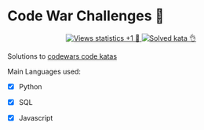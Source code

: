 # Code War Challenges :space_invader:

<p align="center">
   <a href="http://hits.dwyl.io/naistangz/codewars-handbook">
      <img src="https://img.shields.io/badge/dynamic/xml?color=success&label=views&query=//*[name()=%27text%27][2]&url=http://hits.dwyl.io/naistangz/codewars.svg"
           title="Views statistics +1 👀">
   </a>
   <a href="https://www.codewars.com">
      <img src="https://img.shields.io/badge/solved%20kata-27-red.svg"
           title="Solved kata 👌">
   </a>
<p>

Solutions to [codewars code katas](https://www.codewars.com/users/naistangz)

Main Languages used:
-[x] Python
-[x] SQL
-[x] Javascript

